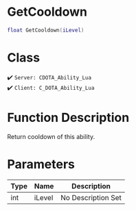 # GetCooldown
```lua
float GetCooldown(iLevel)
```
# Class
✔️ `Server: CDOTA_Ability_Lua`  
✔️ `Client: C_DOTA_Ability_Lua`  

# Function Description
Return cooldown of this ability.
# Parameters
Type|Name|Description
--|--|--
int|iLevel|No Description Set
